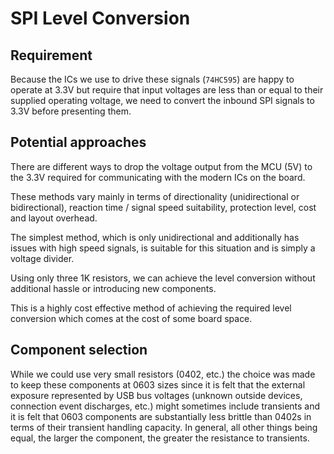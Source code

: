 # SPI Level Conversion

## Requirement

Because the ICs we use to drive these signals (`74HC595`) are happy to operate at 3.3V but require that input voltages are less than or equal to their supplied operating voltage, we need to convert the inbound SPI signals to 3.3V before presenting them.

## Potential approaches

There are different ways to drop the voltage output from the MCU (5V) to the 3.3V required for communicating with the modern ICs on the board.

These methods vary mainly in terms of directionality (unidirectional or bidirectional), reaction time / signal speed suitability, protection level, cost and layout overhead.

The simplest method, which is only unidirectional and additionally has issues with high speed signals, is suitable for this situation and is simply a voltage divider.

Using only three 1K resistors, we can achieve the level conversion without additional hassle or introducing new components.

This is a highly cost effective method of achieving the required level conversion which comes at the cost of some board space.

## Component selection

While we could use very small resistors (0402, etc.) the choice was made to keep these components at 0603 sizes since it is felt that the external exposure represented by USB bus voltages (unknown outside devices, connection event discharges, etc.) might sometimes include transients and it is felt that 0603 components are substantially less brittle than 0402s in terms of their transient handling capacity. In general, all other things being equal, the larger the component, the greater the resistance to transients.

